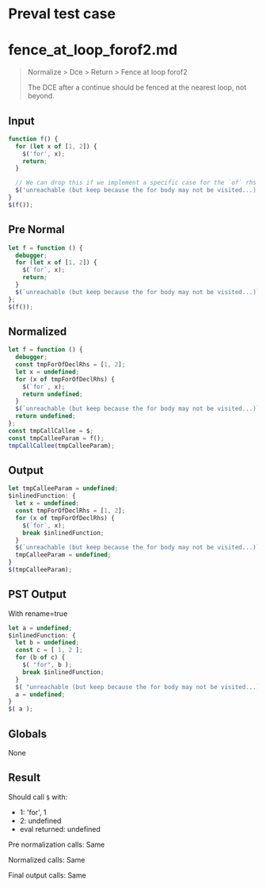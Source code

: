 # Preval test case

# fence_at_loop_forof2.md

> Normalize > Dce > Return > Fence at loop forof2
>
> The DCE after a continue should be fenced at the nearest loop, not beyond.

## Input

`````js filename=intro
function f() {
  for (let x of [1, 2]) {
    $('for', x);
    return;
  }

  // We can drop this if we implement a specific case for the `of` rhs being an array literal
  $('unreachable (but keep because the for body may not be visited...)');
}
$(f());
`````

## Pre Normal


`````js filename=intro
let f = function () {
  debugger;
  for (let x of [1, 2]) {
    $(`for`, x);
    return;
  }
  $(`unreachable (but keep because the for body may not be visited...)`);
};
$(f());
`````

## Normalized


`````js filename=intro
let f = function () {
  debugger;
  const tmpForOfDeclRhs = [1, 2];
  let x = undefined;
  for (x of tmpForOfDeclRhs) {
    $(`for`, x);
    return undefined;
  }
  $(`unreachable (but keep because the for body may not be visited...)`);
  return undefined;
};
const tmpCallCallee = $;
const tmpCalleeParam = f();
tmpCallCallee(tmpCalleeParam);
`````

## Output


`````js filename=intro
let tmpCalleeParam = undefined;
$inlinedFunction: {
  let x = undefined;
  const tmpForOfDeclRhs = [1, 2];
  for (x of tmpForOfDeclRhs) {
    $(`for`, x);
    break $inlinedFunction;
  }
  $(`unreachable (but keep because the for body may not be visited...)`);
  tmpCalleeParam = undefined;
}
$(tmpCalleeParam);
`````

## PST Output

With rename=true

`````js filename=intro
let a = undefined;
$inlinedFunction: {
  let b = undefined;
  const c = [ 1, 2 ];
  for (b of c) {
    $( "for", b );
    break $inlinedFunction;
  }
  $( "unreachable (but keep because the for body may not be visited...)" );
  a = undefined;
}
$( a );
`````

## Globals

None

## Result

Should call `$` with:
 - 1: 'for', 1
 - 2: undefined
 - eval returned: undefined

Pre normalization calls: Same

Normalized calls: Same

Final output calls: Same
